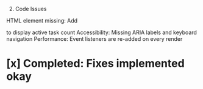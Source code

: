 2. Code Issues

HTML element missing: Add <div id="taskCount"></div> to display active task count
Accessibility: Missing ARIA labels and keyboard navigation
Performance: Event listeners are re-added on every render

# [x] Completed: Fixes implemented okay
